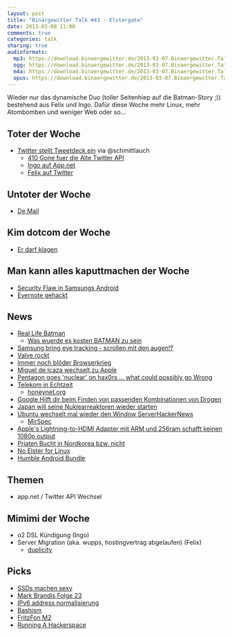 ```yaml
---
layout: post
title: "Binärgewitter Talk #43 - Elstergate"
date: 2013-03-08 11:00
comments: true
categories: talk
sharing: true
audioformats:
  mp3: https://download.binaergewitter.de/2013-03-07.Binaergewitter.Talk.43.mp3
  ogg: https://download.binaergewitter.de/2013-03-07.Binaergewitter.Talk.43.ogg
  m4a: https://download.binaergewitter.de/2013-03-07.Binaergewitter.Talk.43.m4a
  opus: https://download.binaergewitter.de/2013-03-07.Binaergewitter.Talk.43.opus
---
```

Wieder nur das dynamische Duo (toller Seitenhiep auf die Batman-Story ;)) bestehend aus Felix und Ingo. Dafür diese Woche mehr Linux, mehr Atombomben und weniger Web oder so...

## Toter der Woche
- [Twitter stellt Tweetdeck ein](http://t.co/MuJyk9Er4U) via @schmittlauch
    - [410 Gone fuer die Alte Twitter API](https://dev.twitter.com/blog/planning-for-api-v1-retirement)
    - [Ingo auf App.net](https://alpha.app.net/ingoebel)
    - [Felix auf Twitter](https://twitter.com/makefoo)

## Untoter der Woche
- [De Mail](http://www.heise.de/newsticker/meldung/Fortschritte-bei-De-Mail-1816549.html)

## Kim dotcom der Woche
- [Er darf klagen](http://www.heise.de/newsticker/meldung/Kim-Dotcom-Berufungsgericht-erlaubt-Klage-gegen-Geheimdienst-1818089.html)

## Man kann alles kaputtmachen der Woche
- [Security Flaw in Samsungs Android](http://thedroidguy.com/2013/03/security-flaw-found-in-samsung-galaxy-note-2/)
- [Evernote gehackt](http://blog.evernote.com/blog/2013/03/02/security-notice-service-wide-password-reset/)

## News
- [Real Life Batman](http://www.bbc.co.uk/news/uk-england-leeds-21654930)
    - [Was wuerde es kosten BATMAN zu sein](http://designtaxi.com/news/353090/Infographic-How-Much-Would-It-Cost-To-Be-Batman/)
- [Samsung bring eye tracking - scrollen mit den augen!?](http://arstechnica.com/gadgets/2013/03/who-needs-thumbs-samsung-galaxy-s-iv-will-scroll-using-eye-tracking/)
- [Valve rockt](http://www.heise.de/newsticker/meldung/Counter-Strike-Condition-Zero-fuer-Linux-1818248.html)
- [Immer noch blöder Browserkrieg](http://www.heise.de/newsticker/meldung/Formatkrieg-beim-Videochat-WebRTC-gegen-CU-RTC-1805581.html)
- [Miguel de Icaza wechselt zu Apple](http://apple.slashdot.org/comments.pl?sid=3518883&cid=43088105)
- [Pentagon goes 'nuclear' on hax0rs ... what could possibly go Wrong](http://www.gizmodo.com.au/2013/03/pentagon-lets-threaten-nuke-strike-against-hackers/)
- [Telekom in Echtzeit](http://www.golem.de/news/sicherheitstacho-telekom-zeigt-netzwerkangriffe-in-echtzeit-1303-98016.html)
    - [honeynet.org](http://map.honeynet.org/)
- [Google Hilft dir beim Finden von passenden Kombinationen von Drogen](http://science.slashdot.org/story/13/03/07/0418233/using-google-to-help-predict-side-effects-of-mixing-drugs)
- [Japan will seine Nuklearreaktoren wieder starten](http://hardware.slashdot.org/story/13/03/04/2314215/japan-plans-to-restart-most-of-their-nuclear-reactors)
- [Ubuntu wechselt mal wieder den Window Server](http://www.phoronix.com/scan.php?page=news_item&px=MTMxNzI)[HackerNews](http://news.ycombinator.com/item?id=5319434)
    - [MirSpec](http://news.ycombinator.com/item?id=5319434)
- [Apple's Lightning-to-HDMI Adapter mit ARM und 256ram schafft keinen 1080p output](http://arstechnica.com/apple/2013/03/apples-lightning-to-hdmi-cant-actually-output-at-1080p/)
- [Priaten Bucht in Nordkorea bzw. nicht](https://rdns.im/the-pirate-bay-north-korean-hosting-no-its-fake)
- [No Elster for Linux](http://www.pro-linux.de/news/1/19536/elster-formular-fuer-linux-anscheinend-zurueckgehalten.html)
- [Humble Android Bundle](https://www.humblebundle.com/)

## Themen
- app.net / Twitter API Wechsel

## Mimimi der Woche
- o2 DSL Kündigung (Ingo)
- Server Migration (aka. wupps, hostingvertrag abgelaufen) (Felix)
    * [duplicity](http://duplicity.nongnu.org/)

## Picks
- [SSDs machen sexy](http://i.imgur.com/q8PLerd.jpg)
- [Mark Brandis Folge 23](http://www.amazon.de/gp/product/B00BLU0UKS/ref=as_li_ss_tl?ie=UTF8&camp=1638&creative=19454&creativeASIN=B00BLU0UKS&linkCode=as2&tag=trektrip)
- [IPv6 address normalisierung](http://backreference.org/2013/03/01/ipv6-address-normalization/)
- [Bashism](http://mywiki.wooledge.org/Bashism)
- [FritzFon M2](http://www.amazon.de/gp/product/B00791CRMW/ref=as_li_ss_tl?ie=UTF8&camp=1638&creative=19454&creativeASIN=B00791CRMW&linkCode=as2&tag=trektrip)
- [Running A Hackerspace](http://runningahackerspace.tumblr.com/)

